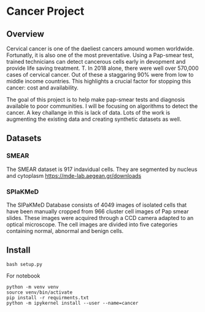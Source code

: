 # Cancer Project

## Overview

Cervical cancer is one of the daeliest cancers amound women worldwide. Fortunatly, it is also one of the most preventative.
Using a Pap-smear test, trained technicians can detect cancerous cells early in devopment and provide life saving treatment.
T. In 2018 alone, there were well over 570,000 cases of cervical cancer. Out of these a staggaring 90% were from low to middle income
countries. This highlights a crucial factor for stopping this cancer: cost and availability.

The goal of this project is to help make pap-smear tests and diagnosis available to poor communities. I will be focusing on algorithms
to detect the cancer. A key challange in this is lack of data. Lots of the work is augmenting the existing data and creating synthetic
datasets as well. 

## Datasets

###  SMEAR

The SMEAR dataset is 917 indavidual cells. They are segmented by nucleus and cytoplasm
<https://mde-lab.aegean.gr/downloads>

### SPIaKMeD

The SIPaKMeD Database consists of 4049 images of isolated cells that have been manually cropped from 966 cluster cell images of Pap smear slides. These images were acquired through a CCD camera adapted to an optical microscope. The cell images are divided into five categories containing normal, abnormal and benign cells.

## Install

```
bash setup.py
```

For notebook

```
python -m venv venv
source venv/bin/activate
pip install -r requirments.txt
python -m ipykernel install --user --name=cancer
```

